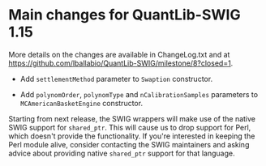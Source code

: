 
Main changes for QuantLib-SWIG 1.15
===================================

More details on the changes are available in ChangeLog.txt and at
<https://github.com/lballabio/QuantLib-SWIG/milestone/8?closed=1>.

- Add `settlementMethod` parameter to `Swaption` constructor.

- Add `polynomOrder`, `polynomType` and `nCalibrationSamples`
  parameters to `MCAmericanBasketEngine` constructor.


Starting from next release, the SWIG wrappers will make use of the
native SWIG support for `shared_ptr`.  This will cause us to drop
support for Perl, which doesn't provide the functionality.  If you're
interested in keeping the Perl module alive, consider contacting the
SWIG maintainers and asking advice about providing native `shared_ptr`
support for that language.
